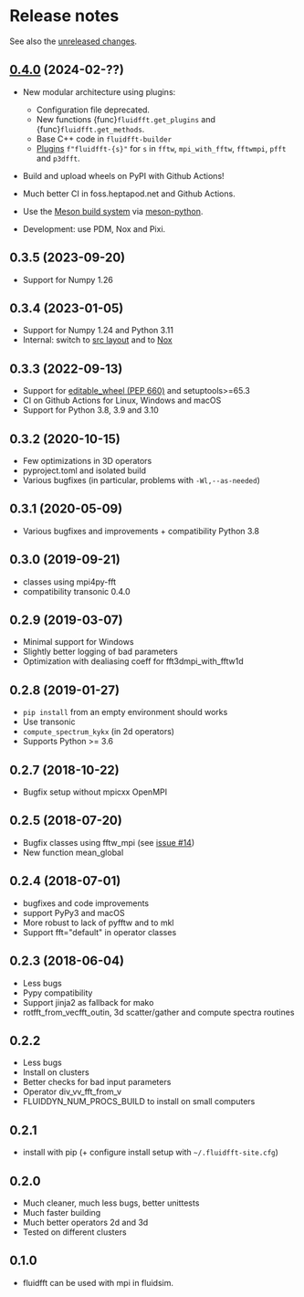 # Release notes

See also the [unreleased changes].

## [0.4.0] (2024-02-??)

- New modular architecture using plugins:

  - Configuration file deprecated.
  - New functions {func}`fluidfft.get_plugins` and {func}`fluidfft.get_methods`.
  - Base C++ code in `fluidfft-builder`
  - [Plugins](#plugins) `f"fluidfft-{s}"` for `s` in `fftw`, `mpi_with_fftw`,
  `fftwmpi`, `pfft` and `p3dfft`.

- Build and upload wheels on PyPI with Github Actions!
- Much better CI in foss.heptapod.net and Github Actions.
- Use the [Meson build system](https://mesonbuild.com) via
  [meson-python](https://github.com/mesonbuild/meson-python).
- Development: use PDM, Nox and Pixi.

## 0.3.5 (2023-09-20)

- Support for Numpy 1.26

## 0.3.4 (2023-01-05)

- Support for Numpy 1.24 and Python 3.11
- Internal: switch to [src layout](https://packaging.python.org/en/latest/discussions/src-layout-vs-flat-layout/)
  and to [Nox](https://nox.thea.codes)

## 0.3.3 (2022-09-13)

- Support for [editable_wheel (PEP 660)](https://peps.python.org/pep-0660/) and setuptools>=65.3
- CI on Github Actions for Linux, Windows and macOS
- Support for Python 3.8, 3.9 and 3.10

## 0.3.2 (2020-10-15)

- Few optimizations in 3D operators
- pyproject.toml and isolated build
- Various bugfixes (in particular, problems with `-Wl,--as-needed`)

## 0.3.1 (2020-05-09)

- Various bugfixes and improvements + compatibility Python 3.8

## 0.3.0 (2019-09-21)

- classes using mpi4py-fft
- compatibility transonic 0.4.0

## 0.2.9 (2019-03-07)

- Minimal support for Windows
- Slightly better logging of bad parameters
- Optimization with dealiasing coeff for fft3dmpi_with_fftw1d

## 0.2.8 (2019-01-27)

- `pip install` from an empty environment should works
- Use transonic
- `compute_spectrum_kykx` (in 2d operators)
- Supports Python >= 3.6

## 0.2.7 (2018-10-22)

- Bugfix setup without mpicxx OpenMPI

## 0.2.5 (2018-07-20)

- Bugfix classes using fftw_mpi (see [issue #14](https://foss.heptapod.net/fluiddyn/fluidfft/issues/14))
- New function mean_global

## 0.2.4 (2018-07-01)

- bugfixes and code improvements
- support PyPy3 and macOS
- More robust to lack of pyfftw and to mkl
- Support fft="default" in operator classes

## 0.2.3 (2018-06-04)

- Less bugs
- Pypy compatibility
- Support jinja2 as fallback for mako
- rotfft_from_vecfft_outin, 3d scatter/gather and compute spectra routines

## 0.2.2

- Less bugs
- Install on clusters
- Better checks for bad input parameters
- Operator div_vv_fft_from_v
- FLUIDDYN_NUM_PROCS_BUILD to install on small computers

## 0.2.1

- install with pip (+ configure install setup with `~/.fluidfft-site.cfg`)

## 0.2.0

- Much cleaner, much less bugs, better unittests
- Much faster building
- Much better operators 2d and 3d
- Tested on different clusters

## 0.1.0

- fluidfft can be used with mpi in fluidsim.

[0.4.0]: https://foss.heptapod.net/fluiddyn/fluidfft/-/compare/0.3.5...0.4.0
[unreleased changes]: https://foss.heptapod.net/fluiddyn/fluidfft/-/compare/0.4.0...branch%2Fdefault
